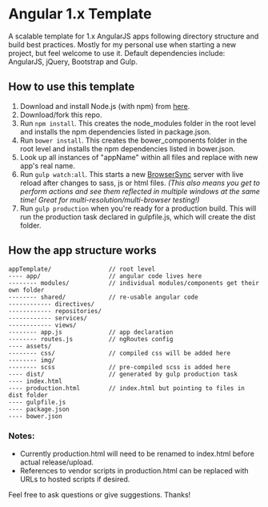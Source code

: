 # Angular 1.x Template
A scalable template for 1.x AngularJS apps following directory structure and build best practices.
Mostly for my personal use when starting a new project, but feel welcome to use it.
Default dependencies include: AngularJS, jQuery, Bootstrap and Gulp.

## How to use this template
1. Download and install Node.js (with npm) from [here](https://nodejs.org/en/download/).
2. Download/fork this repo.
3. Run ```npm install```. This creates the node_modules folder in the root level and installs the npm dependencies listed in package.json.
4. Run ```bower install```. This creates the bower_components folder in the root level and installs the npm dependencies listed in bower.json.
5. Look up all instances of "appName" within all files and replace with new app's real name.
6. Run ```gulp watch:all```. This starts a new [BrowserSync](https://www.browsersync.io/) server with live reload after changes to sass, js or html files.
_(This also means you get to perform actions and see them reflected in multiple windows at the same time! Great for multi-resolution/multi-browser testing!)_
7. Run ```gulp production``` when you're ready for a production build. This will run the production task declared in gulpfile.js, which will create the dist folder.

## How the app structure works
```
appTemplate/                // root level
---- app/                   // angular code lives here
-------- modules/           // individual modules/components get their own folder
-------- shared/            // re-usable angular code
------------ directives/
------------ repositories/
------------ services/
------------ views/
-------- app.js             // app declaration
-------- routes.js          // ngRoutes config
---- assets/
-------- css/               // compiled css will be added here
-------- img/
-------- scss               // pre-compiled scss is added here
---- dist/                  // generated by gulp production task
---- index.html
---- production.html        // index.html but pointing to files in dist folder
---- gulpfile.js
---- package.json
---- bower.json
```

### Notes:
* Currently production.html will need to be renamed to index.html before actual release/upload.
* References to vendor scripts in production.html can be replaced with URLs to hosted scripts if desired.

Feel free to ask questions or give suggestions. Thanks!